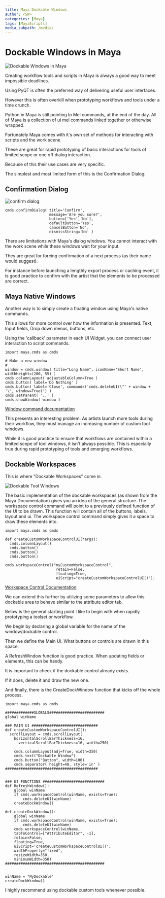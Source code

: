```yaml
---
title: Maya Dockable Windows
author: <SW>
categories: [Maya]
tags: [MayaScripts]
media_subpath: /media/
---
```


# Dockable Windows in Maya


![Dockable Windows in Maya](Bare_Dockable.PNG)

Creating workflow tools and scripts in Maya is always a good way to meet impossible deadlines.

Using PyQT is often the preferred way of delivering useful user interfaces.

However this is often overkill when prototyping workflows and tools under a time crunch.

Python in Maya is still pointing to Mel commands, at the end of the day.  All of Maya is a collection of ui mel commands linked together or otherwise wrapped.

Fortunately Maya comes with it's own set of methods for interacting with scripts and the work scene.

These are great for rapid prototyping of basic interactions for tools of limited scope or one off dialog interaction.

Because of this their use cases are very specific.  

The simplest and most limited form of this is the Confirmation Dialog.



## Confirmation Dialog

![confirm dialog](https://help.autodesk.com/cloudhelp/ENU/MayaCRE-Tech-Docs/gfx/confirmExample.gif)


```
cmds.confirmDialog( title='Confirm',
                    message='Are you sure?',
                    button=['Yes','No'],
                    defaultButton='Yes',
                    cancelButton='No',
                    dismissString='No' )
```

There are limitations with Maya's dialog windows.  You cannot interact with the work scene while these windows wait for your input.

They are great for forcing confirmation of a next process (as their name would suggest).

For instance before launching a lengthly export process or caching event, it is good practice to confirm with the artist that the elements to be processed are correct.




## Maya Native Windows

Another way is to simply create a floating window using Maya's native commands.

This allows for more control over how the information is presented.  Text, Input fields, Drop down menus, buttons, etc.

Using the 'callback' parameter in each UI Widget, you can connect user interaction to script commands.


```
import maya.cmds as cmds

# Make a new window
#
window = cmds.window( title="Long Name", iconName='Short Name', widthHeight=(200, 55) )
cmds.columnLayout( adjustableColumn=True )
cmds.button( label='Do Nothing' )
cmds.button( label='Close', command=('cmds.deleteUI(\"' + window + '\", window=True)') )
cmds.setParent( '..' )
cmds.showWindow( window )
```

[Window command documentation](https://help.autodesk.com/cloudhelp/ENU/MayaCRE-Tech-Docs/CommandsPython/window.html)

This presents an interesting problem.  As artists launch more tools during their workflow, they must manage an increasing number of custom tool windows.

While it is good practice to ensure that workflows are contained within a limited scope of tool windows, it isn't always possible.
This is especially true during rapid prototyping of tools and emerging workflows.


## Dockable Workspaces

This is where "Dockable Workspaces" come in.

![Dockable Tool Windows](Bare_Dockable.PNG)

The basic implementation of the dockable workspaces (as shown from the Maya Documentation) gives you an idea of the general structure.
The workspace control command will point to a previously defined function of the UI to be drawn. This function will contain all of the buttons, labels, layout and ui.
The workspace control command simply gives it a space to draw these elements into.

```
import maya.cmds as cmds

def createCustomWorkspaceControlUI(*args):
  cmds.columnLayout()
  cmds.button()
  cmds.button()
  cmds.button()

cmds.workspaceControl("myCustomWorkspaceControl",
                       retain=False,
                       floating=True,
                       uiScript="createCustomWorkspaceControlUI()");
```

[Workspace Control Documentation](https://help.autodesk.com/cloudhelp/ENU/MayaCRE-Tech-Docs/CommandsPython/workspaceControl.html)


We can extend this further by utilizing some parameters to allow this dockable area to behave similar to the attribute editor tab.

Below is the general starting point I like to begin with when rapidly prototyping a toolset or workflow.


We begin by declaring a global variable for the name of the window/dockable control.

Then we define the Main UI. What buttons or controls are drawn in this space.

A RefreshWindow function is good practice. When updating fields or elements, this can be handy.

It is important to check if the dockable control already exists.

If it does, delete it and draw the new one.

And finally, there is the CreateDockWindow function that kicks off the whole process.


```
import maya.cmds as cmds

#############GLOBALS#########################
global winName

### MAIN UI ##############################
def createCustomWorkspaceControlUI():
  scrollLayout = cmds.scrollLayout(
    horizontalScrollBarThickness=16,
	  verticalScrollBarThickness=16, width=250)
	
    cmds.columnLayout(adj=True, width=350)
    cmds.text("Dockable Window")
    cmds.button("Button", width=100)
    cmds.separator( height=40, style='in' )
##########################################
    

### UI FUNCTIONS ############################
def RefreshWindow():
    global winName
    if cmds.workspaceControl(winName, exists=True):
        cmds.deleteUI(winName)
    createDockWindow()

def createDockWindow():
    global winName
    if cmds.workspaceControl(winName, exists=True):
        cmds.deleteUI(winName)
    cmds.workspaceControl(winName,
    tabToControl=["AttributeEditor", -1],
    retain=False,
    floating=True,
    uiScript='createCustomWorkspaceControlUI()',
    widthProperty="fixed",
    resizeWidth=350,
    minimumWidth=350)
#############################################

    
winName = "MyDockable"
createDockWindow()
```

I highly recommend using dockable custom tools whenever possible.
